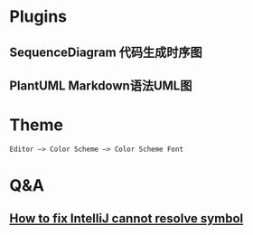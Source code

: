 
# Plugins
## SequenceDiagram 代码生成时序图
## PlantUML Markdown语法UML图


# Theme
```md
Editor –> Color Scheme –> Color Scheme Font
```

# Q&A
## [How to fix IntelliJ cannot resolve symbol](http://sbytestream.pythonanywhere.com/blog/How-to-fix-IntelliJ-cannot-resolve-symbol)
